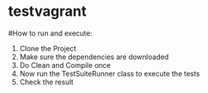 # testvagrant

#How to run and execute:
1. Clone the Project
2. Make sure the dependencies are downloaded
3. Do Clean and Compile once
4. Now run the TestSuiteRunner class to execute the tests
5. Check the result
